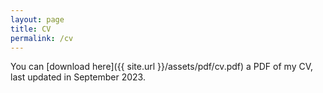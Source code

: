 ```yaml
---
layout: page
title: CV
permalink: /cv
---
```

You can [download here]({{ site.url }}/assets/pdf/cv.pdf) a PDF of my CV, last updated in September 2023.

